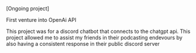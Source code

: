[Ongoing project]

First venture into OpenAi API

This project was for a discord chatbot that connects to the chatgpt api. This project allowed me to assist my friends in their podcasting endevours by also having a consistent response in their public discord server
